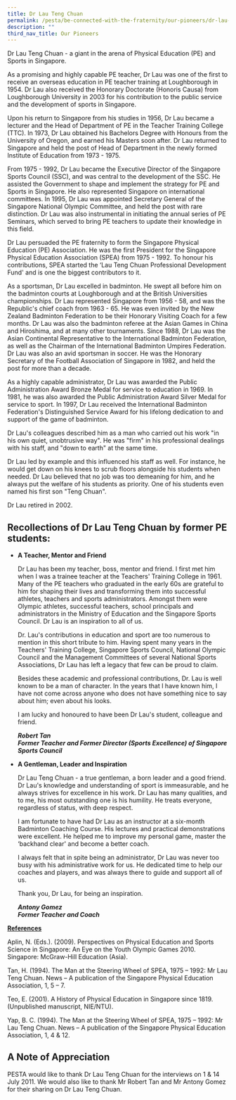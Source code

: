 ```yaml
---
title: Dr Lau Teng Chuan
permalink: /pesta/be-connected-with-the-fraternity/our-pioneers/dr-lau-teng-chuan/
description: ""
third_nav_title: Our Pioneers
---
```

Dr Lau Teng Chuan - a giant in the arena of Physical Education (PE) and Sports in Singapore.  
  
As a promising and highly capable PE teacher, Dr Lau was one of the first to receive an overseas education in PE teacher training at Loughborough in 1954. Dr Lau also received the Honorary Doctorate (Honoris Causa) from Loughborough University in 2003 for his contribution to the public service and the development of sports in Singapore.  
  
Upon his return to Singapore from his studies in 1956, Dr Lau became a lecturer and the Head of Department of PE in the Teacher Training College (TTC). In 1973, Dr Lau obtained his Bachelors Degree with Honours from the University of Oregon, and earned his Masters soon after. Dr Lau returned to Singapore and held the post of Head of Department in the newly formed Institute of Education from 1973 - 1975.  
  
From 1975 - 1992, Dr Lau became the Executive Director of the Singapore Sports Council (SSC), and was central to the development of the SSC. He assisted the Government to shape and implement the strategy for PE and Sports in Singapore. He also represented Singapore on international committees. In 1995, Dr Lau was appointed Secretary General of the Singapore National Olympic Committee, and held the post with rare distinction. Dr Lau was also instrumental in initiating the annual series of PE Seminars, which served to bring PE teachers to update their knowledge in this field.  
  
Dr Lau persuaded the PE fraternity to form the Singapore Physical Education (PE) Association. He was the first President for the Singapore Physical Education Association (SPEA) from 1975 - 1992. To honour his contributions, SPEA started the ‘Lau Teng Chuan Professional Development Fund' and is one the biggest contributors to it.  
  
As a sportsman, Dr Lau excelled in badminton. He swept all before him on the badminton courts at Loughborough and at the British Universities championships. Dr Lau represented Singapore from 1956 - 58, and was the Republic's chief coach from 1963 - 65. He was even invited by the New Zealand Badminton Federation to be their Honorary Visiting Coach for a few months. Dr Lau was also the badminton referee at the Asian Games in China and Hiroshima, and at many other tournaments. Since 1988, Dr Lau was the Asian Continental Representative to the International Badminton Federation, as well as the Chairman of the International Badminton Umpires Federation. Dr Lau was also an avid sportsman in soccer. He was the Honorary Secretary of the Football Association of Singapore in 1982, and held the post for more than a decade.  
  
As a highly capable administrator, Dr Lau was awarded the Public Administration Award Bronze Medal for service to education in 1969. In 1981, he was also awarded the Public Administration Award Silver Medal for service to sport. In 1997, Dr Lau received the International Badminton Federation's Distinguished Service Award for his lifelong dedication to and support of the game of badminton.  
  
Dr Lau's colleagues described him as a man who carried out his work "in his own quiet, unobtrusive way". He was "firm" in his professional dealings with his staff, and "down to earth" at the same time.  
  
Dr Lau led by example and this influenced his staff as well. For instance, he would get down on his knees to scrub floors alongside his students when needed. Dr Lau believed that no job was too demeaning for him, and he always put the welfare of his students as priority. One of his students even named his first son "Teng Chuan".  
  
Dr Lau retired in 2002.  

Recollections of Dr Lau Teng Chuan by former PE students:  
------------------------------------------------------------

*   **A Teacher, Mentor and Friend**  
      
    Dr Lau has been my teacher, boss, mentor and friend. I first met him when I was a trainee teacher at the Teachers' Training College in 1961. Many of the PE teachers who graduated in the early 60s are grateful to him for shaping their lives and transforming them into successful athletes, teachers and sports administrators. Amongst them were Olympic athletes, successful teachers, school principals and administrators in the Ministry of Education and the Singapore Sports Council. Dr Lau is an inspiration to all of us.  
      
    Dr. Lau's contributions in education and sport are too numerous to mention in this short tribute to him. Having spent many years in the Teachers' Training College, Singapore Sports Council, National Olympic Council and the Management Committees of several National Sports Associations, Dr Lau has left a legacy that few can be proud to claim.   
      
    Besides these academic and professional contributions, Dr. Lau is well known to be a man of character. In the years that I have known him, I have not come across anyone who does not have something nice to say about him; even about his looks.  
      
    I am lucky and honoured to have been Dr Lau's student, colleague and friend.  
      
    _**Robert Tan**_  
    _**Former Teacher and Former Director (Sports Excellence) of Singapore Sports Council**_  
      
    
*   **A Gentleman, Leader and Inspiration**  
      
    Dr Lau Teng Chuan - a true gentleman, a born leader and a good friend. Dr Lau's knowledge and understanding of sport is immeasurable, and he always strives for excellence in his work. Dr Lau has many qualities, and to me, his most outstanding one is his humility. He treats everyone, regardless of status, with deep respect.  
      
    I am fortunate to have had Dr Lau as an instructor at a six-month Badminton Coaching Course. His lectures and practical demonstrations were excellent. He helped me to improve my personal game, master the ‘backhand clear' and become a better coach.  
      
    I always felt that in spite being an administrator, Dr Lau was never too busy with his administrative work for us. He dedicated time to help our coaches and players, and was always there to guide and support all of us.  
      
    Thank you, Dr Lau, for being an inspiration.  
      
    _**Antony Gomez**_  
    _**Former Teacher and Coach**_  
      
    

**<u>References</u>**  
  
Aplin, N. (Eds.). (2009). Perspectives on Physical Education and Sports Science in Singapore: An Eye on the Youth Olympic Games 2010. Singapore: McGraw-Hill Education (Asia).   
  
Tan, H. (1994). The Man at the Steering Wheel of SPEA, 1975 – 1992: Mr Lau Teng Chuan. News – A publication of the Singapore Physical Education Association, 1, 5 – 7.  
  
Teo, E. (2001). A History of Physical Education in Singapore since 1819.   
(Unpublished manuscript, NIE/NTU).  
  
Yap, B. C. (1994). The Man at the Steering Wheel of SPEA, 1975 – 1992: Mr Lau Teng Chuan. News – A publication of the Singapore Physical Education Association, 1, 4 & 12.  

A Note of Appreciation  
-------------------------

PESTA would like to thank Dr Lau Teng Chuan for the interviews on 1 & 14 July 2011. We would also like to thank Mr Robert Tan and Mr Antony Gomez for their sharing on Dr Lau Teng Chuan.